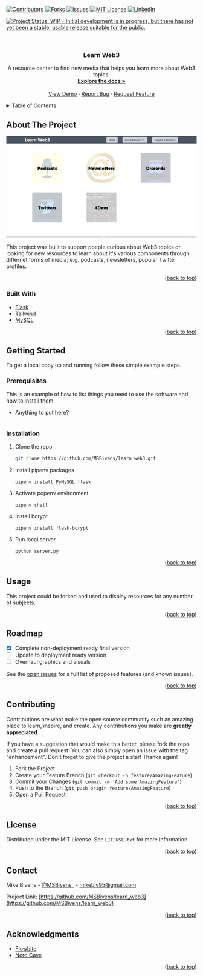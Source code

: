 <div id="top"></div>

[![Contributors][contributors-shield]][contributors-url]
[![Forks][forks-shield]][forks-url]
[![Issues][issues-shield]][issues-url]
[![MIT License][license-shield]][license-url]
[![LinkedIn][linkedin-shield]][linkedin-url]


[![Project Status: WIP – Initial development is in progress, but there has not yet been a stable, usable release suitable for the public.](https://www.repostatus.org/badges/latest/wip.svg)](https://www.repostatus.org/#wip)


<!-- PROJECT LOGO -->
<br />
<div align="center">

<h3 align="center">Learn Web3</h3>

  <p align="center">
    A resource center to find new media that helps you learn more about Web3 topics.
    <br />
    <a href="https://github.com/MSBivens/learn_web3"><strong>Explore the docs »</strong></a>
    <br />
    <br />
    <a href="https://github.com/MSBivens/learn_web3">View Demo</a>
    ·
    <a href="https://github.com/MSBivens/learn_web3/issues">Report Bug</a>
    ·
    <a href="https://github.com/MSBivens/learn_web3/issues">Request Feature</a>
  </p>
</div>



<!-- TABLE OF CONTENTS -->
<details>
  <summary>Table of Contents</summary>
  <ol>
    <li>
      <a href="#about-the-project">About The Project</a>
      <ul>
        <li><a href="#built-with">Built With</a></li>
      </ul>
    </li>
    <li>
      <a href="#getting-started">Getting Started</a>
      <ul>
        <li><a href="#prerequisites">Prerequisites</a></li>
        <li><a href="#installation">Installation</a></li>
      </ul>
    </li>
    <li><a href="#usage">Usage</a></li>
    <li><a href="#roadmap">Roadmap</a></li>
    <li><a href="#contributing">Contributing</a></li>
    <li><a href="#license">License</a></li>
    <li><a href="#contact">Contact</a></li>
    <li><a href="#acknowledgments">Acknowledgments</a></li>
  </ol>
</details>



<!-- ABOUT THE PROJECT -->
## About The Project

[![Product Name Screen Shot][product-screenshot]](https://example.com)

This project was built to support poeple curious about Web3 topics or looking for new resources to learn about it's various components through differnet forms of media; e.g. podcasts, newsletters, popular Twitter profiles. 

<p align="right">(<a href="#top">back to top</a>)</p>



### Built With

* [Flask](https://flask.palletsprojects.com/en/2.1.x/)
* [Tailwind](https://tailwindcss.com/)
* [MySQL](https://www.mysql.com/)

<p align="right">(<a href="#top">back to top</a>)</p>



<!-- GETTING STARTED -->
## Getting Started

To get a local copy up and running follow these simple example steps.

### Prerequisites

This is an example of how to list things you need to use the software and how to install them.
* Anything to put here?
  ```sh
  
  ```

### Installation

1. Clone the repo
   ```sh
   git clone https://github.com/MSBivens/learn_web3.git
   ```
2. Install pipenv packages
   ```
   pipenv install PyMySQL flask
   ```
3. Activate popenv environment
   ```
   pipenv shell
   ```
4. Install bcrypt
   ```
   pipenv install flask-bcrypt
   ```
5. Run local server
   ```
   python server.py
   ```

<p align="right">(<a href="#top">back to top</a>)</p>



<!-- USAGE EXAMPLES -->
## Usage

This project could be forked and used to display resources for any number of subjects.

<p align="right">(<a href="#top">back to top</a>)</p>



<!-- ROADMAP -->
## Roadmap

- [X] Complete non-deployment ready final version
- [ ] Update to deployment ready version
- [ ] Overhaul graphics and visuals

See the [open issues](https://github.com/MSBivens/learn_web3/issues) for a full list of proposed features (and known issues).

<p align="right">(<a href="#top">back to top</a>)</p>



<!-- CONTRIBUTING -->
## Contributing

Contributions are what make the open source community such an amazing place to learn, inspire, and create. Any contributions you make are **greatly appreciated**.

If you have a suggestion that would make this better, please fork the repo and create a pull request. You can also simply open an issue with the tag "enhancement".
Don't forget to give the project a star! Thanks again!

1. Fork the Project
2. Create your Feature Branch (`git checkout -b feature/AmazingFeature`)
3. Commit your Changes (`git commit -m 'Add some AmazingFeature'`)
4. Push to the Branch (`git push origin feature/AmazingFeature`)
5. Open a Pull Request

<p align="right">(<a href="#top">back to top</a>)</p>



<!-- LICENSE -->
## License

Distributed under the MIT License. See `LICENSE.txt` for more information.

<p align="right">(<a href="#top">back to top</a>)</p>



<!-- CONTACT -->
## Contact

Mike Bivens - [@MSBivens_](https://twitter.com/MSBivens_) - mikebiv95@gmail.com

Project Link: [https://github.com/MSBivens/learn_web3](https://github.com/MSBivens/learn_web3)

<p align="right">(<a href="#top">back to top</a>)</p>



<!-- ACKNOWLEDGMENTS -->
## Acknowledgments

* [Flowbite](https://flowbite.com/)
* [Nerd Cave](https://nerdcave.com/tailwind-cheat-sheet)

<p align="right">(<a href="#top">back to top</a>)</p>


<!-- MARKDOWN LINKS & IMAGES -->
<!-- https://www.markdownguide.org/basic-syntax/#reference-style-links -->
[contributors-shield]: https://img.shields.io/github/contributors/MSBivens/learn_web3.svg?style=for-the-badge
[contributors-url]: https://github.com/MSBivens/learn_web3/graphs/contributors
[forks-shield]: https://img.shields.io/github/forks/MSBivens/learn_web3.svg?style=for-the-badge
[forks-url]: https://github.com/MSBivens/learn_web3/network/members
[issues-shield]: https://img.shields.io/github/issues/MSBivens/learn_web3.svg?style=for-the-badge
[issues-url]: https://github.com/MSBivens/learn_web3/issues
[license-shield]: https://img.shields.io/github/license/MSBivens/learn_web3.svg?style=for-the-badge
[license-url]: https://github.com/MSBivens/learn_web3/blob/master/LICENSE.txt
[linkedin-shield]: https://img.shields.io/badge/-LinkedIn-black.svg?style=for-the-badge&logo=linkedin&colorB=555
[linkedin-url]: https://linkedin.com/in/msbivens
[product-screenshot]: flask_app/static/images/learn_web3_cover.png
